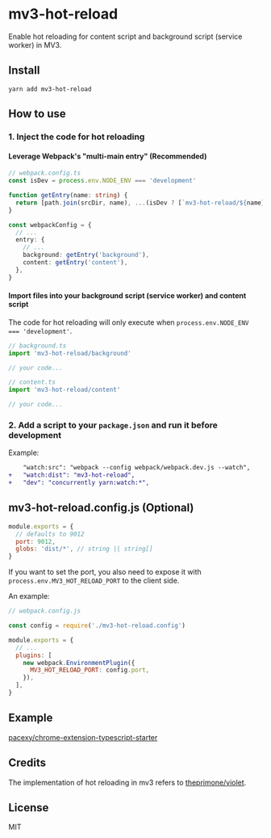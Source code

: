 # mv3-hot-reload

Enable hot reloading for content script and background script (service worker) in MV3.

## Install

```
yarn add mv3-hot-reload
```

## How to use

### 1. Inject the code for hot reloading

#### Leverage Webpack's "multi-main entry" (Recommended)

```ts
// webpack.config.ts
const isDev = process.env.NODE_ENV === 'development'

function getEntry(name: string) {
  return [path.join(srcDir, name), ...(isDev ? [`mv3-hot-reload/${name}`] : [])]
}

const webpackConfig = {
  // ...
  entry: {
    // ...
    background: getEntry('background'),
    content: getEntry('content'),
  },
}
```

#### Import files into your background script (service worker) and content script

The code for hot reloading will only execute when `process.env.NODE_ENV === 'development'`.

```ts
// background.ts
import 'mv3-hot-reload/background'

// your code...
```

```ts
// content.ts
import 'mv3-hot-reload/content'

// your code...
```

### 2. Add a script to your `package.json` and run it before development

Example:

```diff
    "watch:src": "webpack --config webpack/webpack.dev.js --watch",
+   "watch:dist": "mv3-hot-reload",
+   "dev": "concurrently yarn:watch:*",
```

## mv3-hot-reload.config.js (Optional)

```js
module.exports = {
  // defaults to 9012
  port: 9012,
  globs: 'dist/*', // string || string[]
}
```

If you want to set the port, you also need to expose it with `process.env.MV3_HOT_RELOAD_PORT` to
the client side.

An example:

```js
// webpack.config.js

const config = require('./mv3-hot-reload.config')

module.exports = {
  // ...
  plugins: [
    new webpack.EnvironmentPlugin({
      MV3_HOT_RELOAD_PORT: config.port,
    }),
  ],
}
```

## Example

[pacexy/chrome-extension-typescript-starter](https://github.com/pacexy/chrome-extension-typescript-starter)

## Credits

The implementation of hot reloading in mv3 refers to [theprimone/violet](https://github.com/theprimone/violet).

## License

MIT

